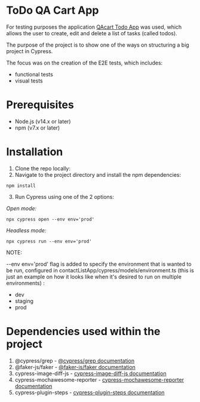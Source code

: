# ToDo QA Cart App
For testing purposes the application [QAcart Todo App](https://todo.qacart.com/) was used, which allows the user to create, edit and delete a list of tasks (called todos).

The purpose of the project is to show one of the ways on structuring a big project in Cypress. 

The focus was on the creation of the E2E tests, which includes:
* functional tests
* visual tests

# Prerequisites
* Node.js (v14.x or later)
* npm (v7.x or later)

# Installation
1. Clone the repo locally:
2. Navigate to the project directory and install the npm dependencies:
```
npm install
```
3. Run Cypress using one of the 2 options:

_Open mode:_
```
npx cypress open --env env='prod'
```
_Headless mode:_
```
npx cypress run --env env='prod'
```

NOTE:

--env env='prod' flag is added to specify the environment that is wanted to be run, configured in contactListApp/cypress/models/environment.ts (this is just an example on how it looks like when it's desired to run on multiple environments) :
* dev
* staging
* prod 
   
# Dependencies used within the project
1. @cypress/grep -  [@cypress/grep documentation](https://www.npmjs.com/package/@cypress/grep)
2. @faker-js/faker - [@faker-js/faker documentation](https://www.npmjs.com/package/@faker-js/faker)
3. cypress-image-diff-js - [cypress-image-diff-js documentation](https://www.npmjs.com/package/cypress-image-diff-js)
4. cypress-mochawesome-reporter - [cypress-mochawesome-reporter documentation](https://www.npmjs.com/package/cypress-mochawesome-reporter)
5. cypress-plugin-steps - [cypress-plugin-steps documentation](https://github.com/filiphric/cypress-plugin-steps)
